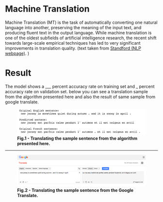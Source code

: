 # Machine Translation
Machine Translation (MT) is the task of automatically converting one natural language into another, preserving the meaning of the input text, and producing fluent text in the output language. While machine translation is one of the oldest subfields of artificial intelligence research, the recent shift towards large-scale empirical techniques has led to very significant improvements in translation quality. (text taken from <a href = "https://nlp.stanford.edu/projects/mt.shtml">Standford (NLP webpage)</a>. )

# Result
The model shows a ___ percent accuracy rate on training set and _ percent accuracy rate on validation set. below you can see a translation sample from the algorithm presented here and also the result of same sample from google translate.

<figure>
  <img src = "./images/result.png">
  <figcaption> <b>Fig.1 - Translating the sample sentence from the algorithm presented here.</b> </figcaption>
</figure>

<hr>

<figure>
  <img src = "./images/google_translate_result.png">
  <figcaption> <b>Fig.2 - Translating the sample sentence from the Google Translate.</b> </figcaption>
</figure>
